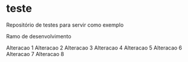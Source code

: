 # teste

Repositório de testes para servir como exemplo

Ramo de desenvolvimento

Alteracao 1
Alteracao 2
Alteracao 3
Alteracao 4
Alteracao 5
Alteracao 6
Alteracao 7
Alteracao 8

